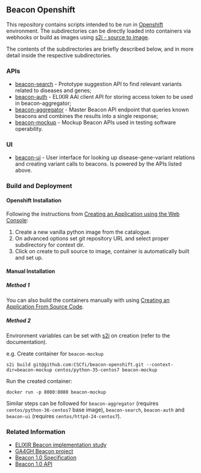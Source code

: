 ## Beacon Openshift

This repository contains scripts intended to be run in [Openshift](https://www.openshift.com/) environment.
The subdirectories can be directly loaded into containers via webhooks or build as images using [s2i - source to image](https://github.com/openshift/source-to-image).

The contents of the subdirectories are briefly described below, and in more detail inside the respective subdirectories.

### APIs

* [beacon-search](https://github.com/CSCfi/beacon-openshift/tree/master/beacon-search) - Prototype suggestion API to find relevant variants related to diseases and genes;
* [beacon-auth](https://github.com/CSCfi/beacon-openshift/tree/master/beacon-auth) - ELIXIR AAI client API for storing access token to be used in beacon-aggregator;
* [beacon-aggregator](https://github.com/CSCfi/beacon-openshift/tree/master/beacon-aggregator) - Master Beacon API endpoint that queries known beacons and combines the results into a single response;
* [beacon-mockup](https://github.com/CSCfi/beacon-openshift/tree/master/beacon-mockup) - Mockup Beacon APIs used in testing software operability.

### UI

* [beacon-ui](https://github.com/CSCfi/beacon-openshift/tree/master/beacon-ui/app) - User interface for looking up disease-gene-variant relations and creating variant calls to beacons. Is powered by the APIs listed above.

### Build and Deployment

#### Openshift Installation
Following the instructions from [Creating an Application using the Web Console](https://docs.openshift.com/container-platform/3.9/dev_guide/application_lifecycle/new_app.html#using-the-web-console-na):
1. Create a new vanilla python image from the catalogue.
2. On advanced options set git repository URL and select proper subdirectory for context dir.
3. Click on create to pull source to image, container is automatically built and set up.

#### Manual Installation
##### Method 1
You can also build the containers manually with using [Creating an Application From Source Code](https://docs.openshift.com/container-platform/3.9/dev_guide/application_lifecycle/new_app.html#specifying-source-code).


##### Method 2

Environment variables can be set with [s2i](https://github.com/openshift/source-to-image) on creation (refer to the documentation).

e.g. Create container for `beacon-mockup`
```
s2i build git@github.com:CSCfi/beacon-openshift.git --context-dir=beacon-mockup centos/python-35-centos7 beacon-mockup
```

Run the created container:
```
docker run -p 8080:8080 beacon-mockup
```

Similar steps can be followed for `beacon-aggregator` (requires `centos/python-36-centos7` base image), `beacon-search`, `beacon-auth` and `beacon-ui` (requires `centos/httpd-24-centos7`).


### Related Information

* [ELIXIR Beacon implementation study](https://www.elixir-europe.org/about-us/implementation-studies/beacons)
* [GA4GH Beacon project](https://beacon-project.io/)
* [Beacon 1.0 Specification](https://github.com/ga4gh-beacon/specification/blob/master/beacon.md)
* [Beacon 1.0 API](https://github.com/CSCfi/beacon-python)
